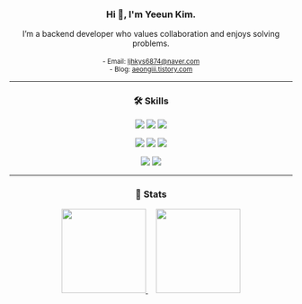 <div align="center">
    <h3><b>Hi 👋, I'm Yeeun Kim.</b></h3>
    I’m a backend developer who values collaboration and enjoys solving problems.
    <br><br>

<small>
        - Email: <a href="mailto:ljhkys6874@naver.com">ljhkys6874@naver.com</a>  
        <br>
        - Blog: <a href="https://aeongiii.tistory.com/" target="_blank">aeongiii.tistory.com</a>
</small>
</div>

</div>

---

<div align="center">
    <h3><b>🛠 Skills</b></h3>  
</div>

<div align="center">
    <p>
        <img src="https://img.shields.io/badge/Java-007396.svg?&style=for-the-badge&logo=Java&logoColor=white" />
        <img src="https://img.shields.io/badge/Spring-6DB33F.svg?&style=for-the-badge&logo=Spring&logoColor=white" />
        <img src="https://img.shields.io/badge/Python-3776AB.svg?&style=for-the-badge&logo=Python&logoColor=white" />
    </p>
    <p>
        <img src="https://img.shields.io/badge/MySQL-4479A1.svg?&style=for-the-badge&logo=MySQL&logoColor=white" />
        <img src="https://img.shields.io/badge/Redis-%23DC382D.svg?&style=for-the-badge&logo=Redis&logoColor=white" />
        <img src="https://img.shields.io/badge/PostgreSQL-%23336791.svg?&style=for-the-badge&logo=PostgreSQL&logoColor=white" />
    </p>
    <p>
        <img src="https://img.shields.io/badge/Docker-%232496ED.svg?&style=for-the-badge&logo=Docker&logoColor=white" />
        <img src="https://img.shields.io/badge/Heroku-%23430098.svg?&style=for-the-badge&logo=Heroku&logoColor=white" />
    </p>
</div>

---

<div align="center">
    <h3><b>🏅 Stats</b></h3>
</div>

<div align="center">
    <span>
        <a href="https://solved.ac/ljhkys6874/">
            <img src="http://mazassumnida.wtf/api/v2/generate_badge?boj=ljhkys6874" height="150px"/>
        </a>
    </span>
    <span style="margin-left: 15px;">
        <a href="https://github.com/aeongiii">
            <img src="https://github-readme-stats.vercel.app/api/top-langs/?username=aeongiii&layout=compact&theme=nord&hide_border=true" height="150px"/>
        </a>
    </span>
</div>
